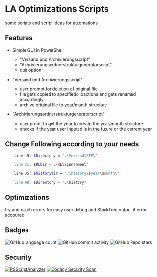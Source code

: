 
# LA Optimizations Scripts

some scripts and script ideas for automations




## Features

- Simple GUI in PowerShell
    - "Versand und Archivierungsscript"  
    - "Achrivierungsordnerstrukturgeneratorscript"
    - quit option

- "Versand und Archivierungsscript"
    - user prompt for deletion of original file
    - file gets copied to specifiedd loactions and gets renamed accordingly
    - archive original file to year/month structure

- "Archivierungsordnerstrukturgeneratorscript"
    - user promt to get the year to create the year/month structure
    - checks if the year user inputed is in the future or the current year
## Change Following according to your needs

```bash
    line 19: $Directory = ".\Versand\FTP\"

    line 21: $RLDir =".\RL\Einnahmen\"
    
    line 35: $historyDir = ".\history\$year\$month\" 

    line 68: $Directory = ".\history"
```
    
## Optimizations

try and catch errors for easy user debug and StackTree output if error accoured

## Badges
![GitHub language count](https://img.shields.io/github/languages/count/Duncan1106/LA?color=lime&label=languages&logo=gray)
![GitHub commit activity](https://img.shields.io/github/commit-activity/m/Duncan1106/LA)
![GitHub Repo stars](https://img.shields.io/github/stars/Duncan1106/LA?style=plastic)

## Security

[![PSScriptAnalyzer](https://github.com/Duncan1106/LA/actions/workflows/powershell.yml/badge.svg)](https://github.com/Duncan1106/LA/actions/workflows/powershell.yml)
[![Codacy Security Scan](https://github.com/Duncan1106/LA/actions/workflows/codacy.yml/badge.svg)](https://github.com/Duncan1106/LA/actions/workflows/codacy.yml)

